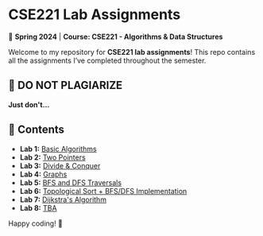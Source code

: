 # **CSE221 Lab Assignments**  

📌 **Spring 2024** | **Course: CSE221 - Algorithms & Data Structures**  

Welcome to my repository for **CSE221 lab assignments**! This repo contains all the assignments I’ve completed throughout the semester.  

## 🚨 **DO NOT PLAGIARIZE**  
**Just don't...**  

## 📂 **Contents**  
- **Lab 1:** [Basic Algorithms](./LAB%201/)  
- **Lab 2:** [Two Pointers](./LAB%202/)  
- **Lab 3:** [Divide & Conquer](./LAB%203/)  
- **Lab 4:** [Graphs](./LAB%204/)
- **Lab 5:** [BFS and DFS Traversals](./LAB%205/)
- **Lab 6:** [Topological Sort + BFS/DFS Implementation](./LAB%206/)
- **Lab 7:** [Dijkstra's Algorithm](./LAB%207/)
- **Lab 8:** [TBA](./LAB%208/) 

Happy coding! 🚀
